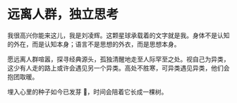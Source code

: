 # 远离人群，独立思考

我很高兴你能来这儿，我是刘凌辉。这颗星球承载着的文字就是我。身体不是认知的外在，而是认知本身；语言不是思想的外衣，而是思想本身。

愿远离人群喧嚣，探寻经典源头，孤独清醒地走至人际罕至之处。视自己为异类，这少有人走的路上或许会遇见另一个异类。高处不胜寒，可异类遇见异类，他们会抱团取暖。

埋入心里的种子如今已发芽 🌱，时间会陪着它长成一棵树。

